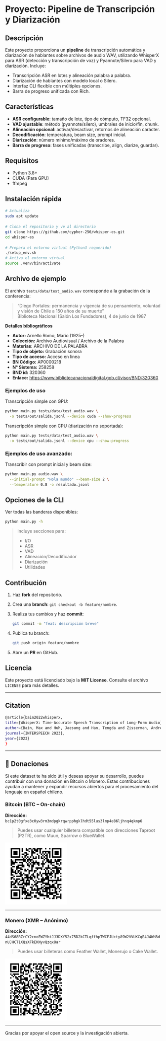 # Proyecto: Pipeline de Transcripción y Diarización

## Descripción

Este proyecto proporciona un **pipeline** de transcripción automática y diarización de hablantes sobre archivos de audio WAV, utilizando WhisperX para ASR (detección y transcripción de voz) y Pyannote/Silero para VAD y diarización. Incluye:

* Transcripción ASR en lotes y alineación palabra a palabra.
* Diarización de hablantes con modelo local o Silero.
* Interfaz CLI flexible con múltiples opciones.
* Barra de progreso unificada con Rich.

## Características

* **ASR configurable**: tamaño de lote, tipo de cómputo, TF32 opcional.
* **VAD ajustable**: método (pyannote/silero), umbrales de inicio/fin, chunk.
* **Alineación opcional**: activar/desactivar, retornos de alineación carácter.
* **Decodificación**: temperatura, beam size, prompt inicial.
* **Diarización**: número mínimo/máximo de oradores.
* **Barra de progreso**: fases unificadas (transcribe, align, diarize, guardar).

## Requisitos

* Python 3.8+
* CUDA (Para GPU)
* ffmpeg

## Instalación rápida

```bash
# Actualiza
sudo apt update

# Clona el repositorio y ve al directorio
git clone https://github.com/cypher-256/whisper-es.git
cd whisper-es

# Prepara el entorno virtual (Python3 requerido)
./setup_env.sh
# Activa el entorno virtual
source .venv/bin/activate
```

## Archivo de ejemplo

El archivo `tests/data/test_audio.wav` corresponde a la grabación de la conferencia:

> “Diego Portales: permanencia y vigencia de su pensamiento, voluntad y visión de Chile a 150 años de su muerte”  
> Biblioteca Nacional (Salón Los Fundadores), 4 de junio de 1987

**Detalles bibliográficos**  
- **Autor:** Arnello Romo, Mario (1925-)  
- **Colección:** Archivo Audiovisual / Archivo de la Palabra  
- **Materias:** ARCHIVO DE LA PALABRA  
- **Tipo de objeto:** Grabación sonora  
- **Tipo de acceso:** Acceso en línea  
- **BN Código:** AP0000218  
- **N° Sistema:** 258258  
- **BND id:** 320360  
- **Enlace:** https://www.bibliotecanacionaldigital.gob.cl/visor/BND:320360

### Ejemplos de uso

Transcripción simple con GPU:

```bash
python main.py tests/data/test_audio.wav \
  -o tests/out/salida.jsonl --device cuda --show-progress
```

Transcripción simple con CPU (diarización no soportada):

```bash
python main.py tests/data/test_audio.wav \
  -o tests/out/salida.jsonl --device cpu --show-progress
```

### Ejemplos de uso avanzado:

Transcribir con prompt inicial y beam size:

```bash
python main.py audio.wav \
  --initial-prompt "Hola mundo" --beam-size 2 \
  --temperature 0.8 -o resultado.jsonl
```

## Opciones de la CLI

Ver todas las banderas disponibles:

```bash
python main.py -h
```

> Incluye secciones para:
>
> * I/O
> * ASR
> * VAD
> * Alineación/Decodificador
> * Diarización
> * Utilidades



## Contribución

1. Haz **fork** del repositorio.
2. Crea una **branch**: `git checkout -b feature/nombre`.
3. Realiza tus cambios y haz **commit**:

   ```bash
   git commit -m "feat: descripción breve"
   ```
4. Publica tu branch:

   ```bash
   git push origin feature/nombre
   ```
5. Abre un **PR** en GitHub.

## Licencia

Este proyecto está licenciado bajo la **MIT License**. Consulte el archivo `LICENSE` para más detalles.

---
## Citation
   ```bash
@article{bain2022whisperx,
  title={WhisperX: Time-Accurate Speech Transcription of Long-Form Audio},
  author={Bain, Max and Huh, Jaesung and Han, Tengda and Zisserman, Andrew},
  journal={INTERSPEECH 2023},
  year={2023}
}
   ```
---

## 💸 Donaciones

Si este dataset te ha sido útil y deseas apoyar su desarrollo, puedes contribuir con una donación en Bitcoin o Monero. Estas contribuciones ayudan a mantener y expandir recursos abiertos para el procesamiento del lenguaje en español chileno.

### Bitcoin (BTC – On-chain)

**Dirección:**  
`bc1p2t0gfxe3c0yw3rm3mdpgkrqwrpphgklhdt55lus3lmp4e86ljhnq4qkmp6`

> Puedes usar cualquier billetera compatible con direcciones Taproot (P2TR), como Muun, Sparrow o BlueWallet.

<img src="https://raw.githubusercontent.com/cypher-256/emotional-dataset-chile/main/assets/donacion_btc.png" alt="BTC QR" width="200"/>

---

### Monero (XMR – Anónimo)

**Dirección:**  
`44dS68RZrCY2cnoEWZYhtJJ3DXY52x75D2kCTLqffhpTWCFJUcty89W2VVUKCqE4J4WH8dnUJHCT1XQsXFkEKNyvQzqx8ar`

> Puedes usar billeteras como Feather Wallet, Monerujo o Cake Wallet.

<img src="https://raw.githubusercontent.com/cypher-256/emotional-dataset-chile/main/assets/donacion_xmr.png" alt="XMR QR" width="200"/>

---

Gracias por apoyar el open source y la investigación abierta.

